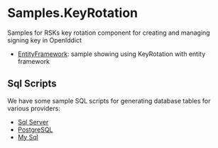 # Samples.KeyRotation
Samples for RSKs key rotation component for creating and managing signing key in OpenIddict

- [EntityFramework](./Samples.KeyRotationWithEntityFramework): sample showing using KeyRotation with entity framework

## Sql Scripts
We have some sample SQL scripts for generating database tables for various providers:

- [Sql Server](./SqlScripts/SqlServer.sql)
- [PostgreSQL](./SqlScripts/PostgreSQL.sql)
- [My Sql](./SqlScripts/MySql.sql)